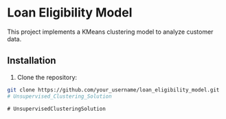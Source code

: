 # Loan Eligibility Model

This project implements a KMeans clustering model to analyze customer data.

## Installation

1. Clone the repository:

```bash
git clone https://github.com/your_username/loan_eligibility_model.git
#   U n s u p e r v i s e d _ C l u s t e r i n g _ S o l u t i o n  
 #   U n s u p e r v i s e d C l u s t e r i n g S o l u t i o n  
 